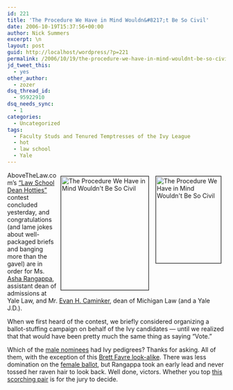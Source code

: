 ```yaml
---
id: 221
title: 'The Procedure We Have in Mind Wouldn&#8217;t Be So Civil'
date: 2006-10-19T15:37:56+00:00
author: Nick Summers
excerpt: \n
layout: post
guid: http://localhost/wordpress/?p=221
permalink: /2006/10/19/the-procedure-we-have-in-mind-wouldnt-be-so-civil/
jd_tweet_this:
  - yes
other_author:
  - zozer
dsq_thread_id:
  - 95922910
dsq_needs_sync:
  - 1
categories:
  - Uncategorized
tags:
  - Faculty Studs and Tenured Temptresses of the Ivy League
  - hot
  - law school
  - Yale
---
```

<img width="150" vspace="10" hspace="10" height="200" border="1" align="right" src="http://www.ivygateblog.com/wp-content/uploads/2006/10/rangappa_asha.jpg" alt="The Procedure We Have in Mind Wouldn't Be So Civil" /><img width="202" vspace="10" hspace="5" height="262" border="1" align="right" src="http://www.ivygateblog.com/wp-content/uploads/2006/10/evan-20caminker-20evan-20h-20caminker-201.jpg" alt="The Procedure We Have in Mind Wouldn't Be So Civil" />AboveTheLaw.com&#8217;s [&#8220;Law School Dean Hotties&#8221;](http://www.abovethelaw.com/2006/10/law_school_dean_hotties_the_wi_1.php#more) contest concluded yesterday, and congratulations (and lame jokes about well-packaged briefs and banging more than the gavel) are in order for Ms. [Asha Rangappa](http://www.law.yale.edu/faculty/ARangappa.htm), assistant dean of admissions at Yale Law, and Mr. [Evan H. Caminker](http://cgi2.www.law.umich.edu/_FacultyBioPage/facultybiopagenew.asp?ID=40), dean of Michigan Law (and a Yale J.D.).

When we first heard of the contest, we briefly considered organizing a ballot-stuffing campaign on behalf of the Ivy candidates &#8212; until we realized that that would have been pretty much the same thing as saying &#8220;Vote.&#8221;

Which of the [male nominees](http://www.abovethelaw.com/2006/10/law_school_dean_hotties_your_m_1.php) had Ivy pedigrees? Thanks for asking. All of them, with the exception of this [Brett Favre look-alike](http://law.pepperdine.edu/academics/faculty/gash.html). There was less domination on the [female ballot](http://www.abovethelaw.com/2006/10/law_school_dean_hotties_your_f_1.php), but Rangappa took an early lead and never tossed her raven hair to look back. Well done, victors. Whether you top [this scorching pair](http://www.ivygateblog.com/2006/09/prof_cannon_prof_wolff_is_there_anything_we_can_do_to_raise_this_grade.html) is for the jury to decide.